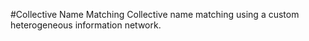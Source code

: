 #Collective Name Matching
Collective name matching using a custom heterogeneous information network.
